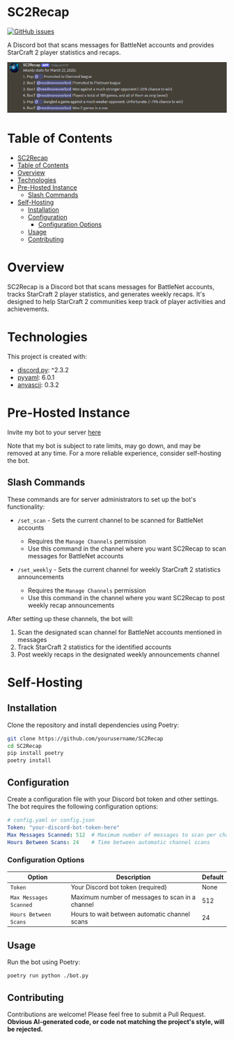 # SC2Recap
[![GitHub issues](https://img.shields.io/github/issues/Pop101/SlowChat)](https://github.com/Pop101/SlowChat/issues)

A Discord bot that scans messages for BattleNet accounts and provides StarCraft 2 player statistics and recaps.

![SC2Recap](.github/recap.png)

# Table of Contents
- [SC2Recap](#sc2recap)
- [Table of Contents](#table-of-contents)
- [Overview](#overview)
- [Technologies](#technologies)
- [Pre-Hosted Instance](#pre-hosted-instance)
  - [Slash Commands](#slash-commands)
- [Self-Hosting](#self-hosting)
  - [Installation](#installation)
  - [Configuration](#configuration)
    - [Configuration Options](#configuration-options)
  - [Usage](#usage)
  - [Contributing](#contributing)

# Overview
SC2Recap is a Discord bot that scans messages for BattleNet accounts, tracks StarCraft 2 player statistics, and generates weekly recaps. It's designed to help StarCraft 2 communities keep track of player activities and achievements.

# Technologies
This project is created with:
- [discord.py](https://discordpy.readthedocs.io/): ^2.3.2
- [pyyaml](https://pyyaml.org/): 6.0.1
- [anyascii](https://anyascii.com/): 0.3.2

# Pre-Hosted Instance
Invite my bot to your server [here](https://discord.com/api/oauth2/authorize?client_id=1352571344805691485&permissions=2048&scope=bot%20applications.commands)

Note that my bot is subject to rate limits, may go down, and may be removed at any time. For a more reliable experience, consider self-hosting the bot.

## Slash Commands
These commands are for server administrators to set up the bot's functionality:

- `/set_scan` - Sets the current channel to be scanned for BattleNet accounts
  - Requires the `Manage Channels` permission
  - Use this command in the channel where you want SC2Recap to scan messages for BattleNet accounts

- `/set_weekly` - Sets the current channel for weekly StarCraft 2 statistics announcements
  - Requires the `Manage Channels` permission
  - Use this command in the channel where you want SC2Recap to post weekly recap announcements

After setting up these channels, the bot will:
1. Scan the designated scan channel for BattleNet accounts mentioned in messages
2. Track StarCraft 2 statistics for the identified accounts
3. Post weekly recaps in the designated weekly announcements channel

# Self-Hosting


## Installation
Clone the repository and install dependencies using Poetry:

```sh
git clone https://github.com/yourusername/SC2Recap
cd SC2Recap
pip install poetry
poetry install
```

## Configuration
Create a configuration file with your Discord bot token and other settings. The bot requires the following configuration options:

```yaml
# config.yaml or config.json
Token: "your-discord-bot-token-here"
Max Messages Scanned: 512  # Maximum number of messages to scan per channel
Hours Between Scans: 24    # Time between automatic channel scans
```

### Configuration Options

| Option                 | Description                                     | Default |
| ---------------------- | ----------------------------------------------- | ------- |
| `Token`                | Your Discord bot token (required)               | None    |
| `Max Messages Scanned` | Maximum number of messages to scan in a channel | 512     |
| `Hours Between Scans`  | Hours to wait between automatic channel scans   | 24      |

## Usage
Run the bot using Poetry:

```sh
poetry run python ./bot.py
```

## Contributing
Contributions are welcome! Please feel free to submit a Pull Request. **Obvious AI-generated code, or code not matching the project's style, will be rejected.**